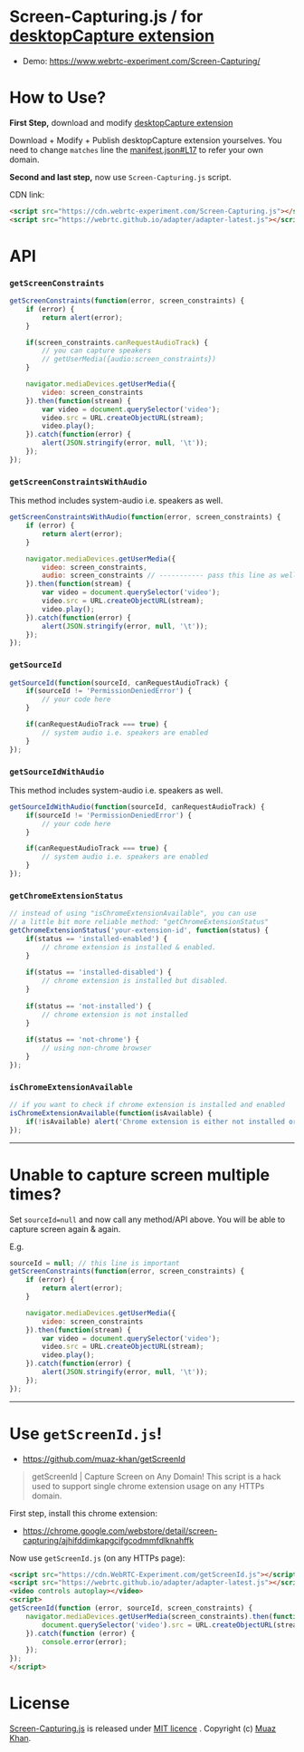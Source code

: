 # Screen-Capturing.js / for [desktopCapture extension](https://github.com/muaz-khan/Chrome-Extensions/tree/master/desktopCapture)

* Demo: https://www.webrtc-experiment.com/Screen-Capturing/

# How to Use?

**First Step,** download and modify [desktopCapture extension](https://github.com/muaz-khan/Chrome-Extensions/tree/master/desktopCapture)

Download + Modify + Publish desktopCapture extension yourselves. You need to change `matches` line the [manifest.json#L17](https://github.com/muaz-khan/Chrome-Extensions/blob/master/desktopCapture/manifest.json#L17) to refer your own domain.

**Second and last step,** now use `Screen-Capturing.js` script.

CDN link:

```html
<script src="https://cdn.webrtc-experiment.com/Screen-Capturing.js"></script>
<script src="https://webrtc.github.io/adapter/adapter-latest.js"></script>
```

# API

### `getScreenConstraints`

```javascript
getScreenConstraints(function(error, screen_constraints) {
    if (error) {
        return alert(error);
    }

    if(screen_constraints.canRequestAudioTrack) {
        // you can capture speakers
        // getUserMedia({audio:screen_constraints})
    }

    navigator.mediaDevices.getUserMedia({
        video: screen_constraints
    }).then(function(stream) {
        var video = document.querySelector('video');
        video.src = URL.createObjectURL(stream);
        video.play();
    }).catch(function(error) {
        alert(JSON.stringify(error, null, '\t'));
    });
});
```

### `getScreenConstraintsWithAudio`

This method includes system-audio i.e. speakers as well.

```javascript
getScreenConstraintsWithAudio(function(error, screen_constraints) {
    if (error) {
        return alert(error);
    }

    navigator.mediaDevices.getUserMedia({
        video: screen_constraints,
        audio: screen_constraints // ----------- pass this line as well
    }).then(function(stream) {
        var video = document.querySelector('video');
        video.src = URL.createObjectURL(stream);
        video.play();
    }).catch(function(error) {
        alert(JSON.stringify(error, null, '\t'));
    });
});
```

### `getSourceId`

```javascript
getSourceId(function(sourceId, canRequestAudioTrack) {
    if(sourceId != 'PermissionDeniedError') {
        // your code here
    }

    if(canRequestAudioTrack === true) {
        // system audio i.e. speakers are enabled
    }
});
```

### `getSourceIdWithAudio`

This method includes system-audio i.e. speakers as well.

```javascript
getSourceIdWithAudio(function(sourceId, canRequestAudioTrack) {
    if(sourceId != 'PermissionDeniedError') {
        // your code here
    }

    if(canRequestAudioTrack === true) {
        // system audio i.e. speakers are enabled
    }
});
```

### `getChromeExtensionStatus`

```javascript
// instead of using "isChromeExtensionAvailable", you can use
// a little bit more reliable method: "getChromeExtensionStatus"
getChromeExtensionStatus('your-extension-id', function(status) {
    if(status == 'installed-enabled') {
        // chrome extension is installed & enabled.
    }
    
    if(status == 'installed-disabled') {
        // chrome extension is installed but disabled.
    }
    
    if(status == 'not-installed') {
        // chrome extension is not installed
    }
    
    if(status == 'not-chrome') {
        // using non-chrome browser
    }
});
```

### `isChromeExtensionAvailable`

```javascript
// if you want to check if chrome extension is installed and enabled
isChromeExtensionAvailable(function(isAvailable) {
    if(!isAvailable) alert('Chrome extension is either not installed or disabled.');
});
```

----

# Unable to capture screen multiple times?

Set `sourceId=null` and now call any method/API above. You will be able to capture screen again & again.

E.g.

```javascript
sourceId = null; // this line is important
getScreenConstraints(function(error, screen_constraints) {
    if (error) {
        return alert(error);
    }

    navigator.mediaDevices.getUserMedia({
        video: screen_constraints
    }).then(function(stream) {
        var video = document.querySelector('video');
        video.src = URL.createObjectURL(stream);
        video.play();
    }).catch(function(error) {
        alert(JSON.stringify(error, null, '\t'));
    });
});
```

----

# Use `getScreenId.js`!

* https://github.com/muaz-khan/getScreenId

> getScreenId | Capture Screen on Any Domain! This script is a hack used to support single chrome extension usage on any HTTPs domain.

First step, install this chrome extension:

* https://chrome.google.com/webstore/detail/screen-capturing/ajhifddimkapgcifgcodmmfdlknahffk

Now use `getScreenId.js` (on any HTTPs page):

```html
<script src="https://cdn.WebRTC-Experiment.com/getScreenId.js"></script>
<script src="https://webrtc.github.io/adapter/adapter-latest.js"></script>
<video controls autoplay></video>
<script>
getScreenId(function (error, sourceId, screen_constraints) {
    navigator.mediaDevices.getUserMedia(screen_constraints).then(function (stream) {
        document.querySelector('video').src = URL.createObjectURL(stream);
    }).catch(function (error) {
        console.error(error);
    });
});
</script>
```

# License

[Screen-Capturing.js](https://github.com/muaz-khan/Chrome-Extensions/tree/master/Screen-Capturing.js) is released under [MIT licence](https://www.webrtc-experiment.com/licence/) . Copyright (c) [Muaz Khan](https://plus.google.com/+MuazKhan).
